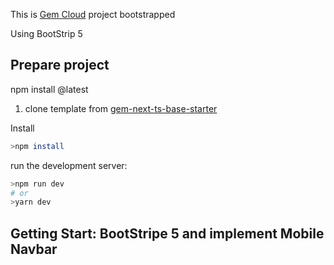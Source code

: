 This is [Gem Cloud](https://github.com/vercel/next.js/tree/canary/packages/create-next-app) project bootstrapped

Using BootStrip 5

## Prepare project

npm install <packagename>@latest

1. clone template from [gem-next-ts-base-starter](https://github.com/gemcloud/gem-next-ts-base-starter)

Install

```bash
>npm install
```

run the development server:

```bash
>npm run dev
# or
>yarn dev
```

## Getting Start: BootStripe 5 and implement Mobile Navbar
